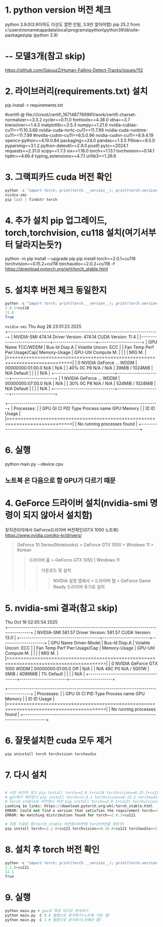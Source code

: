 # 1. python version 버전 체크
python 3.9.0(3.9이하도 이상도 깔면 안됨, 3.9만 깔아야함)
pip 25.2 from c:\users\noname\appdata\local\programs\python\python39\lib\site-packages\pip (python 3.9)

# -- 모델3개(참고 skip)
https://github.com/GajuuzZ/Human-Falling-Detect-Tracks/issues/112

# 2. 라이브러리(requirements.txt) 설치
pip install -r requirements.txt

#certifi @ file:///croot/certifi_1671487769961/work/certifi
charset-normalizer==3.3.2
cycler==0.11.0
fonttools==4.38.0
idna==3.7
kiwisolver==1.4.5
matplotlib==3.5.3
numpy==1.21.6
nvidia-cublas-cu11==11.10.3.66
nvidia-cuda-nvrtc-cu11==11.7.99
nvidia-cuda-runtime-cu11==11.7.99
#nvidia-cudnn-cu11==8.5.0.96
nvidia-cudnn-cu11==8.9.4.19
opencv-python==4.10.0.84
packaging==24.0
pandas==1.3.5
Pillow==9.5.0
pyparsing==3.1.2
python-dateutil==2.9.0.post0
pytz==2024.1
requests==2.31.0
scipy==1.7.3
six==1.16.0
torch==1.13.1
torchvision==0.14.1
tqdm==4.66.4
typing_extensions==4.7.1
urllib3==1.26.6

# 3. 그랙피카드 cuda 버전 확인 
``` python
python -c "import torch; print(torch.__version__); print(torch.version.cuda); print(torch.cuda.is_available())"
nvidia-smi
pip list | findstr torch
```
# 4. 추가 설치 pip 업그레이드,  torch,torchvision, cu118 설치(여기서부터 달라지는듯?)
python -m pip install --upgrade pip
pip install torch==2.0.1+cu118 torchvision==0.15.2+cu118 torchaudio==2.0.2+cu118 -f https://download.pytorch.org/whl/torch_stable.html

# 5. 설치후 버전 체크 동일한지
``` python
python -c "import torch; print(torch.__version__); print(torch.version.cuda); print(torch.cuda.is_available())"
2.0.1+cu118
11.8
True
```

```nvidia-smi```
Thu Aug 28 23:51:23 2025       
+-----------------------------------------------------------------------------+
| NVIDIA-SMI 474.14       Driver Version: 474.14       CUDA Version: 11.4     |
|-------------------------------+----------------------+----------------------+
| GPU  Name            TCC/WDDM | Bus-Id        Disp.A | Volatile Uncorr. ECC |
| Fan  Temp  Perf  Pwr:Usage/Cap|         Memory-Usage | GPU-Util  Compute M. |
|                               |                      |               MIG M. |
|===============================+======================+======================|
|   0  NVIDIA GeForce ... WDDM  | 00000000:01:00.0 N/A |                  N/A |
| 40%    0C    P8    N/A /  N/A |     39MiB /  1024MiB |     N/A      Default |
|                               |                      |                  N/A |
+-------------------------------+----------------------+----------------------+
|   1  NVIDIA GeForce ... WDDM  | 00000000:07:00.0 N/A |                  N/A |
| 30%    0C    P8    N/A /  N/A |    524MiB /  1024MiB |     N/A      Default |
|                               |                      |                  N/A |
+-------------------------------+----------------------+----------------------+

+-----------------------------------------------------------------------------+
| Processes:                                                                  |
|  GPU   GI   CI        PID   Type   Process name                  GPU Memory |
|        ID   ID                                                   Usage      |
|=============================================================================|
|  No running processes found                                                 |
+-----------------------------------------------------------------------------+

# 6. 실행
python main.py --device cpu


## 노트북 은 다음으로 함 GPU가  다르기 때문
# 4. GeForce 드라이버 설치(nvidia-smi 명령이 되지 않아서 설치함)
장치관리자에서 GeForce드라이버 버전확인(GTX 1050 노트북) 
 https://www.nvidia.com/ko-kr/drivers/
 > GeForce 10 Series(Notebooks) > GeForce GTX 1050 > Windows 11 > Korean
 >> 드라이버 홈 > GeForce GTX 1050 | Windows 11
 >>> 다운로드 및 설치
 >>>> NVIDIA 설정 앱에서 > 드라이버 탭 > GeForce Game Ready 드라이버 추가로 설치

# 5. nvidia-smi 결과(참고 skip)
Thu Oct 16 02:05:54 2025       
+-----------------------------------------------------------------------------------------+
| NVIDIA-SMI 581.57                 Driver Version: 581.57         CUDA Version: 13.0     |
+-----------------------------------------+------------------------+----------------------+
| GPU  Name                  Driver-Model | Bus-Id          Disp.A | Volatile Uncorr. ECC |
| Fan  Temp   Perf          Pwr:Usage/Cap |           Memory-Usage | GPU-Util  Compute M. |
|                                         |                        |               MIG M. |
|=========================================+========================+======================|
|   0  NVIDIA GeForce GTX 1050      WDDM  |   00000000:01:00.0 Off |                  N/A |
| N/A   48C    P0            N/A  / 5001W |       0MiB /   4096MiB |      1%      Default |
|                                         |                        |                  N/A |
+-----------------------------------------+------------------------+----------------------+

+-----------------------------------------------------------------------------------------+
| Processes:                                                                              |
|  GPU   GI   CI              PID   Type   Process name                        GPU Memory |
|        ID   ID                                                               Usage      |
|=========================================================================================|
|  No running processes found                                                             |
+-----------------------------------------------------------------------------------------+

# 6. 잘못설치한 cuda 모두 제거
``` python
pip uninstall torch torchvision torchaudio
```

# 7. 다시 설치
``` python

# 이전 버전꺼 참고 pip install torch==2.0.1+cu118 torchvision==0.15.2+cu118 torchaudio==2.0.2+cu118 -f https://download.pytorch.org/whl/torch_stable.html
# gpt에서 제안한거 pip install torch==2.0.1 torchvision==0.15.2 torchaudio==2.0.2 --index-url https://download.pytorch.org/whl/cu121
# torch_stable로 버전명시 버전 pip install torch==2.0.1+cu121 torchvision==0.15.2+cu121 torchaudio==2.0.2+cu121 -f https://download.pytorch.org/whl/torch_stable.html
Looking in links: https://download.pytorch.org/whl/torch_stable.html
ERROR: Could not find a version that satisfies the requirement torch==2.0.1+cu121 (from versions: 1.7.1, 1.7.1+cpu, 1.7.1+cu101, 1.7.1+cu110, 1.8.0, 1.8.0+cpu, 1.8.0+cu101, 1.8.0+cu111, 1.8.1, 1.8.1+cpu, 1.8.1+cu101, 1.8.1+cu102, 1.8.1+cu111, 1.9.0, 1.9.0+cpu, 1.9.0+cu102, 1.9.0+cu111, 1.9.1, 1.9.1+cpu, 1.9.1+cu102, 1.9.1+cu111, 1.10.0, 1.10.0+cpu, 1.10.0+cu102, 1.10.0+cu111, 1.10.0+cu113, 1.10.1, 1.10.1+cpu, 1.10.1+cu102, 1.10.1+cu111, 1.10.1+cu113, 1.10.2, 1.10.2+cpu, 1.10.2+cu102, 1.10.2+cu111, 1.10.2+cu113, 1.11.0, 1.11.0+cpu, 1.11.0+cu113, 1.11.0+cu115, 1.12.0, 1.12.0+cpu, 1.12.0+cu113, 1.12.0+cu116, 1.12.1, 1.12.1+cpu, 1.12.1+cu113, 1.12.1+cu116, 1.13.0, 1.13.0+cpu, 1.13.0+cu116, 1.13.0+cu117, 1.13.1, 1.13.1+cpu, 1.13.1+cu116, 1.13.1+cu117, 2.0.0, 2.0.0+cpu, 2.0.0+cu117, 2.0.0+cu118, 2.0.1, 2.0.1+cpu, 2.0.1+cu117, 2.0.1+cu118, 2.1.0, 2.1.0+cpu, 2.1.0+cu118, 2.1.0+cu121, 2.1.1, 2.1.1+cpu, 2.1.1+cu118, 2.1.1+cu121, 2.1.2, 2.1.2+cpu, 2.1.2+cu118, 2.1.2+cu121, 2.2.0, 2.2.0+cpu, 2.2.0+cu118, 2.2.0+cu121, 2.2.1, 2.2.1+cpu, 2.2.1+cu118, 2.2.1+cu121, 2.2.2, 2.2.2+cpu, 2.2.2+cu118, 2.2.2+cu121, 2.3.0, 2.3.0+cpu, 2.3.0+cu118, 2.3.0+cu121, 2.3.1, 2.3.1+cpu, 2.3.1+cu118, 2.3.1+cu121, 2.4.0, 2.4.1, 2.5.0, 2.5.1, 2.6.0, 2.7.0, 2.7.1, 2.8.0)
ERROR: No matching distribution found for torch==2.0.1+cu121

# 최종 이걸로 함(torch_stable 버전명시버전에 torch버전을 맞춘것)
pip install torch==2.1.0+cu121 torchvision==0.16.0+cu121 torchaudio==2.1.0+cu121 -f https://download.pytorch.org/whl/torch_stable.html
```

# 8. 설치 후 torch 버전 확인
``` python
python -c "import torch; print(torch.__version__); print(torch.version.cuda); print(torch.cuda.is_available())"
2.1.0+cu121
12.1
True
```

# 9. 실행
```python
python main.py # gpu로 특정 비디오 분석하기
python main.py -C 0 # 웹캠으로 분석하기(노트북 기본 캠)
python main.py -C 1 # 웹캠으로 분석하기(카메라 캠)
```
